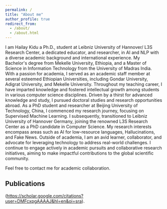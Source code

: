 ```yaml
---
permalink: /
title: "About me"
author_profile: true
redirect_from: 
  - /about/
  - /about.html
---
```


I am Hailay Kidu a Ph.D., student at Leibniz University of Hannover/ L3S Research Center, a dedicated educator, and researcher, in AI and NLP  with a diverse academic background and international experience. My Bachelor's degree from Mekelle University, Ethiopia, and a Master of Science in Information Technology from the University of Madras India.
With a passion for academia, I served as an academic staff member at several esteemed Ethiopian Universities, including Gondar University, Adigrat University, and Mekelle University. Throughout my teaching career, I  have imparted knowledge and fostered intellectual growth among students in various computer science disciplines.
Driven by a thirst for advanced knowledge and study, I pursued doctoral studies and research opportunities abroad. As a PhD student and researcher at Beijing University of Technology, China, I commenced my research journey, focusing on Supervised Machine Learning.  I subsequently, transitioned to Leibniz University of Hannover Germany, joining the renowned L3S Research Center as a PhD candidate in Computer Science.
My research interests encompass areas such as AI for low-resource languages, Hallucinations, and Fake News. 
Outside of academia, I am an avid learner, collaborator, and advocate for leveraging technology to address real-world challenges. I continue to engage actively in academic pursuits and collaborative research initiatives, aiming to make impactful contributions to the global scientific community.

Feel free to contact me for academic collaboration. 





Publications
------
(https://scholar.google.com/citations?user=DMFcxpgAAAAJ&hl=en&oi=sra).

